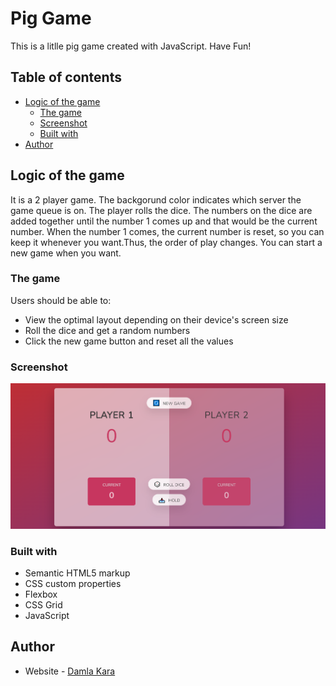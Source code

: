 # Pig Game

This is a litlle pig game created with JavaScript. Have Fun!

## Table of contents

- [Logic of the game](#logicOfTheGame)
  - [The game](#the-game)
  - [Screenshot](#screenshot)
  - [Built with](#built-with)
- [Author](#author)

## Logic of the game

It is a 2 player game. The backgorund color indicates which server the game queue is on. The player rolls the dice. The numbers on the dice are added together until the number 1 comes up and that would be the current number.
When the number 1 comes, the current number is reset, so you can keep it whenever you want.Thus, the order of play changes. You can start a new game when you want.

### The game

Users should be able to:

- View the optimal layout depending on their device's screen size
- Roll the dice and get a random numbers
- Click the new game button and reset all the values

### Screenshot

![](./screenshot.png)

### Built with

- Semantic HTML5 markup
- CSS custom properties
- Flexbox
- CSS Grid
- JavaScript

## Author

- Website - [Damla Kara](https://www.linkedin.com/in/damla-kara-348081232/)
